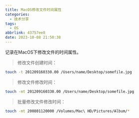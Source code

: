 ```yaml
---
title: MacOS修改文件时间属性
categories:
  - 技术分享
tags:
  - OS
abbrlink: 43757ee8
date: 2023-10-08 21:50:38
---
```


<meta name="referrer" content="no-referrer" />

记录在MacOS下修改文件的时间属性。

<!--more-->

> 修改文件创建时间：

```bash
touch -t 201209160330.00 /Users/name/Desktop/somefile.jpg
```

> 修改文件修改时间：

```bash
touch -mt 201209160330.00 /Users/name/Desktop/somefile.jpg
```

> 批量修改文件修改时间：

```bash
touch -mt 200801120000 /Volumes/Mac\ HD/Pictures/Album/*
```


